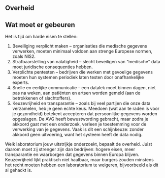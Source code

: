 ## Overheid

## Wat moet er gebeuren
Het is tijd om harde eisen te stellen:
1. Beveiliging verplicht maken – organisaties die medische gegevens verwerken, moeten minimaal voldoen aan strenge Europese normen, zoals NIS2.
2. Strafbaarstelling van nalatigheid – slecht beveiligen van “medische” data moet juridische consequenties hebben.
3. Verplichte pentesten – bedrijven die werken met gevoelige gegevens moeten hun systemen periodiek laten testen door onafhankelijke experts.
4. Snelle en eerlijke communicatie – een datalek moet binnen dagen, niet pas na weken, aan patiënten en artsen worden gemeld (aan de betrokkenen of slachtoffers).
5. Keuzevrijheid en transparantie – zoals bij veel partijen die onze data verzamelen, heb je geen echte keus. Meedoen (wat aan te raden is voor je gezondheid) betekent accepteren dat persoonlijke gegevens worden opgeslagen. De AVG heeft bewustwording gebracht, maar zodra je akkoord gaat met een onderzoek, verleen je toestemming voor de verwerking van je gegevens. Vaak is dit een schijnkeuze: zonder akkoord geen uitvoering, want het systeem heeft de data nodig.

Welk laboratorium jouw uitstrijkje onderzoekt, bepaalt de overheid. Juist daarom moet zij strenger zijn dan bedrijven: hogere eisen, meer transparantie en waarborgen dat gegevens binnen Europa blijven. Keuzevrijheid lijkt praktisch niet haalbaar, maar burgers zouden minstens het recht moeten hebben een laboratorium te weigeren, bijvoorbeeld als dit al gehackt is. 